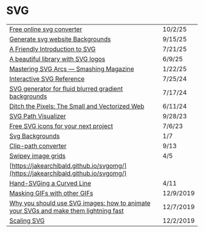 # SVG

|                                                                                                                                                                                                                                       |           |
| ------------------------------------------------------------------------------------------------------------------------------------------------------------------------------------------------------------------------------------- | --------- |
| [Free online svg converter](https://app.daily.dev/posts/free-online-svg-converter-brunwgcmk)                                                                                                                                          | 10/2/25   |
| [Generate svg website Backgrounds](https://creatica.app/?ref=dailydev)                                                                                                                                                                | 9/15/25   |
| [A Friendly Introduction to SVG](https://www.joshwcomeau.com/svg/friendly-introduction-to-svg/?from=newsletter)                                                                                                                       | 7/21/25   |
| [A beautiful library with SVG logos](https://app.daily.dev/posts/w92q8faly)                                                                                                                                                           | 6/9/25    |
| [Mastering SVG Arcs — Smashing Magazine](https://www.smashingmagazine.com/2024/12/mastering-svg-arcs/?ref=dailydev)                                                                                                                   | 1/22/25   |
| [Interactive SVG Reference](https://www.fffuel.co/sssvg/?ref=dailydev)                                                                                                                                                                | 7/25/24   |
| [SVG generator for fluid blurred gradient backgrounds](https://api.daily.dev/r/WlG7M0R2X)                                                                                                                                             | 7/17/24   |
| [Ditch the Pixels: The Small and Vectorized Web](https://dev.to/yordiverkroost/ditch-the-pixels-the-small-and-vectorized-web-1f4e)                                                                                                    | 6/11/24   |
| [SVG Path Visualizer](https://svg-path-visualizer.netlify.app/#M140%2020C73%2020%2020%2074%2020%20140c0%20135%20136%20170%20228%20303%2088-132%20229-173%20229-303%200-66-54-120-120-120-48%200-90%2028-109%2069-19-41-60-69-108-69z) | 9/28/23   |
| [Free SVG icons for your next project](https://gomakethings.com/free-svg-icons-for-your-next-project/)                                                                                                                                | 7/6/23    |
| [Svg Backgrounds](https://www.svgbackgrounds.com)                                                                                                                                                                                     | 1/7       |
| [Clip-path converter](https://yoksel.github.io/relative-clip-path/)                                                                                                                                                                   | 9/13      |
| [Swipey image grids](https://www.cassie.codes/posts/swipey-image-grids/)                                                                                                                                                              | 4/5       |
| [https://jakearchibald.github.io/svgomg/](https://jakearchibald.github.io/svgomg/)                                                                                                                                                    |           |
| [Hand-SVGing a Curved Line](https://www.youtube.com/watch?v=pKMLPHfLN7k)                                                                                                                                                              | 4/11      |
| [Masking GIFs with other GIFs](https://css-tricks.com/masking-gifs-with-other-gifs/)                                                                                                                                                  | 12/9/2019 |
| [Why you should use SVG images: how to animate your SVGs and make them lightning fast](https://www.freecodecamp.org/news/a-fresh-perspective-at-why-when-and-how-to-use-svg/)                                                         | 12/7/2019 |
| [Scaling SVG](https://wattenberger.com/guide/scaling-svg)                                                                                                                                                                             | 12/2/2019 |
